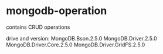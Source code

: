 # mongodb-operation

contains CRUD operations

drive and version:
MongoDB.Bson.2.5.0
MongoDB.Driver.2.5.0
MongoDB.Driver.Core.2.5.0
MongoDB.Driver.GridFS.2.5.0
